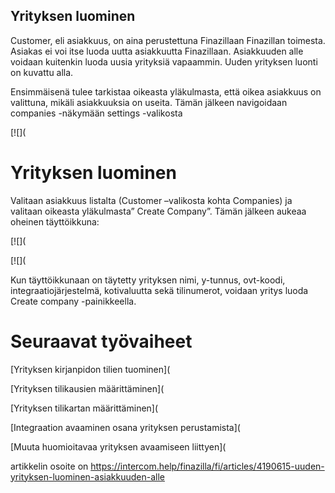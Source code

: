 ## Yrityksen luominen

Customer, eli asiakkuus, on aina perustettuna Finazillaan Finazillan toimesta. Asiakas ei voi itse luoda uutta asiakkuutta Finazillaan. Asiakkuuden alle voidaan kuitenkin luoda uusia yrityksiä vapaammin. Uuden yrityksen luonti on kuvattu alla.

Ensimmäisenä tulee tarkistaa oikeasta yläkulmasta, että oikea asiakkuus on valittuna, mikäli asiakkuuksia on useita. Tämän jälkeen navigoidaan companies -näkymään settings -valikosta

[![](

# Yrityksen luominen

Valitaan asiakkuus listalta (Customer –valikosta kohta Companies) ja valitaan oikeasta yläkulmasta” Create Company”. Tämän jälkeen aukeaa oheinen täyttöikkuna:

[![](

[![](

Kun täyttöikkunaan on täytetty yrityksen nimi, y-tunnus, ovt-koodi, integraatiojärjestelmä, kotivaluutta sekä tilinumerot, voidaan yritys luoda Create company -painikkeella.

# Seuraavat työvaiheet

[Yrityksen kirjanpidon tilien tuominen](

[Yrityksen tilikausien määrittäminen](

[Yrityksen tilikartan määrittäminen](

[Integraation avaaminen osana yrityksen perustamista](

[Muuta huomioitavaa yrityksen avaamiseen liittyen](



artikkelin osoite on https://intercom.help/finazilla/fi/articles/4190615-uuden-yrityksen-luominen-asiakkuuden-alle

